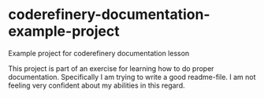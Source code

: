 # coderefinery-documentation-example-project
Example project for coderefinery documentation lesson

This project is part of an exercise for learning how to do proper documentation. Specifically I am trying to write a good readme-file. I am not feeling very confident about my abilities in this regard.
